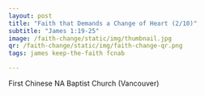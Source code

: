 ```yaml
---
layout: post
title: "Faith that Demands a Change of Heart (2/10)"
subtitle: "James 1:19-25"
image: /faith-change/static/img/thumbnail.jpg
qr: /faith-change/static/img/faith-change-qr.png
tags: james keep-the-faith fcnab

---
```

First Chinese NA Baptist Church (Vancouver)
